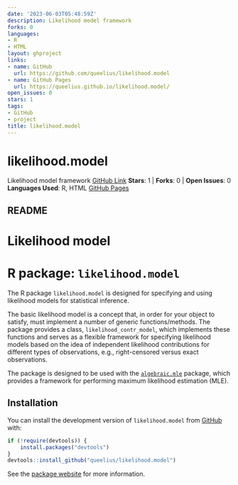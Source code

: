 ```yaml
---
date: '2023-06-03T05:48:59Z'
description: Likelihood model framework
forks: 0
languages:
- R
- HTML
layout: ghproject
links:
- name: GitHub
  url: https://github.com/queelius/likelihood.model
- name: GitHub Pages
  url: https://queelius.github.io/likelihood.model/
open_issues: 0
stars: 1
tags:
- GitHub
- project
title: likelihood.model
---
```

# likelihood.model
Likelihood model framework
[GitHub Link](https://github.com/queelius/likelihood.model)
**Stars**: 1 | **Forks**: 0 | **Open Issues**: 0
**Languages Used**: R, HTML
[GitHub Pages](https://queelius.github.io/likelihood.model/)

## README
Likelihood model
================

# R package: `likelihood.model`

The R package `likelihood.model` is designed for specifying and using
likelihood models for statistical inference.

The basic likelihood model is a concept that, in order for your object
to satisfy, must implement a number of generic functions/methods. The
package provides a class, `likelihood_contr_model`, which implements
these functions and serves as a flexible framework for specifying
likelihood models based on the idea of independent likelihood
contributions for different types of observations, e.g., right-censored
versus exact observations.

The package is designed to be used with the
[`algebraic.mle`](https://github.com/queelius/algebraic.mle) package,
which provides a framework for performing maximum likelihood estimation
(MLE).

## Installation

You can install the development version of `likelihood.model` from
[GitHub](https://github.com/queelius/likelihood.model) with:

``` r
if (!require(devtools)) {
    install.packages("devtools")
}
devtools::install_github("queelius/likelihood.model")
```

See the [package website](https://queelius.github.io/likelihood.model/)
for more information.
